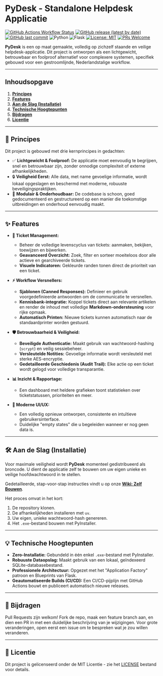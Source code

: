 # PyDesk - Standalone Helpdesk Applicatie

[![GitHub Actions Workflow Status](https://img.shields.io/github/actions/workflow/status/ChaoticML/PyDesk/development-build.yml?branch=main)](https://github.com/ChaoticML/PyDesk/actions)
[![GitHub release (latest by date)](https://img.shields.io/github/v/release/ChaoticML/PyDesk)](https://github.com/ChaoticML/PyDesk/releases)
[![GitHub last commit](https://img.shields.io/github/last-commit/ChaoticML/PyDesk)](https://github.com/ChaoticML/PyDesk/commits/main)
![Python](https://img.shields.io/badge/Python-3.11-3776AB?logo=python)
![Flask](https://img.shields.io/badge/Flask-3.1-000000?logo=flask)
[![License: MIT](https://img.shields.io/badge/License-MIT-yellow.svg)](https://opensource.org/licenses/MIT)
[![PRs Welcome](https://img.shields.io/badge/PRs-welcome-brightgreen.svg)](http://makeapullrequest.com)

**PyDesk** is een op maat gemaakte, volledig op zichzelf staande en veilige helpdesk-applicatie. Dit project is ontworpen als een lichtgewicht, betrouwbaar en foolproof alternatief voor complexere systemen, specifiek gebouwd voor een gestroomlijnde, Nederlandstalige workflow.

---

## Inhoudsopgave

1.  [**Principes**](#-principes)
2.  [**Features**](#-features)
3.  [**Aan de Slag (Installatie)**](#-aan-de-slag-installatie)
4.  [**Technische Hoogtepunten**](#-technische-hoogtepunten)
5.  [**Bijdragen**](#-bijdragen)
6.  [**Licentie**](#-licentie)

---

## 🚀 Principes

Dit project is gebouwd met drie kernprincipes in gedachten:

-   ✅ **Lichtgewicht & Foolproof:** De applicatie moet eenvoudig te begrijpen, snel en betrouwbaar zijn, zonder onnodige complexiteit of externe afhankelijkheden.
-   🔒 **Veiligheid Eerst:** Alle data, met name gevoelige informatie, wordt lokaal opgeslagen en beschermd met moderne, robuuste beveiligingspraktijken.
-   🔧 **Modulair & Onderhoudbaar:** De codebase is schoon, goed gedocumenteerd en gestructureerd op een manier die toekomstige uitbreidingen en onderhoud eenvoudig maakt.

---

## ✨ Features

*   **🎫 Ticket Management:**
    *   Beheer de volledige levenscyclus van tickets: aanmaken, bekijken, toewijzen en bijwerken.
    *   **Geavanceerd Overzicht:** Zoek, filter en sorteer moeiteloos door alle actieve en gearchiveerde tickets.
    *   **Visuele Indicatoren:** Gekleurde randen tonen direct de prioriteit van een ticket.

*   **⚡ Workflow Versnellers:**
    *   **Sjablonen (Canned Responses):** Definieer en gebruik voorgedefinieerde antwoorden om de communicatie te versnellen.
    *   **Kennisbank-integratie:** Koppel tickets direct aan relevante artikelen en render de inhoud met volledige **Markdown-ondersteuning** voor rijke opmaak.
    *   **Automatisch Printen:** Nieuwe tickets kunnen automatisch naar de standaardprinter worden gestuurd.

*   **🛡️ Betrouwbaarheid & Veiligheid:**
    *   **Beveiligde Authenticatie:** Maakt gebruik van wachtwoord-hashing (`scrypt`) en veilig sessiebeheer.
    *   **Versleutelde Notities:** Gevoelige informatie wordt versleuteld met sterke AES-encryptie.
    *   **Gedetailleerde Geschiedenis (Audit Trail):** Elke actie op een ticket wordt gelogd voor volledige transparantie.

*   **📊 Inzicht & Rapportage:**
    *   Een dashboard met heldere grafieken toont statistieken over ticketstatussen, prioriteiten en meer.

*   **🎨 Moderne UI/UX:**
    *   Een volledig opnieuw ontworpen, consistente en intuïtieve gebruikersinterface.
    *   Duidelijke "empty states" die u begeleiden wanneer er nog geen data is.

---

## 🛠️ Aan de Slag (Installatie)

Voor maximale veiligheid wordt **PyDesk** momenteel gedistribueerd als broncode. U dient de applicatie zelf te bouwen om uw eigen unieke en veilige hoofdwachtwoord in te stellen.

Gedetailleerde, stap-voor-stap instructies vindt u op onze **[Wiki: Zelf Bouwen](https://github.com/ChaoticML/PyDesk/wiki/Zelf-Bouwen)**.

Het proces omvat in het kort:
1.  De repository klonen.
2.  De afhankelijkheden installeren met `uv`.
3.  Uw eigen, unieke wachtwoord-hash genereren.
4.  Het `.exe`-bestand bouwen met PyInstaller.

---

## 💡 Technische Hoogtepunten

*   **Zero-Installatie:** Gebundeld in één enkel `.exe`-bestand met PyInstaller.
*   **Robuuste Dataopslag:** Maakt gebruik van een lokaal, geïndexeerd SQLite-databasebestand.
*   **Professionele Architectuur:** Opgezet met het "Application Factory" patroon en Blueprints van Flask.
*   **Geautomatiseerde Builds (CI/CD):** Een CI/CD-pijplijn met GitHub Actions bouwt en publiceert automatisch nieuwe releases.

---

## 🙌 Bijdragen

Pull Requests zijn welkom! Fork de repo, maak een feature branch aan, en dien een PR in met een duidelijke beschrijving van je wijzigingen. Voor grote veranderingen, open eerst een issue om te bespreken wat je zou willen veranderen.

---

## 📜 Licentie

Dit project is gelicenseerd onder de MIT Licentie - zie het [LICENSE](LICENSE) bestand voor details.
